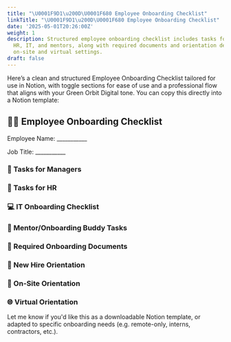 ```yaml
---
title: "\U0001F9D1\u200D\U0001F680 Employee Onboarding Checklist"
linkTitle: "\U0001F9D1\u200D\U0001F680 Employee Onboarding Checklist"
date: '2025-05-01T20:26:00Z'
weight: 1
description: Structured employee onboarding checklist includes tasks for managers,
  HR, IT, and mentors, along with required documents and orientation details for both
  on-site and virtual settings.
draft: false
---
```



Here’s a clean and structured Employee Onboarding Checklist tailored for use in Notion, with toggle sections for ease of use and a professional flow that aligns with your Green Orbit Digital tone. You can copy this directly into a Notion template:

<!-- Unsupported block type: divider -->

## 🧑‍🚀 Employee Onboarding Checklist

Employee Name: ___________

Job Title: ___________

<!-- Unsupported block type: divider -->

### 👥 Tasks for Managers

<!-- Unsupported block type: to_do -->

<!-- Unsupported block type: to_do -->

<!-- Unsupported block type: to_do -->

<!-- Unsupported block type: to_do -->

<!-- Unsupported block type: to_do -->

<!-- Unsupported block type: to_do -->

<!-- Unsupported block type: to_do -->

<!-- Unsupported block type: divider -->

### 🧾 Tasks for HR

<!-- Unsupported block type: to_do -->

<!-- Unsupported block type: to_do -->

<!-- Unsupported block type: to_do -->

<!-- Unsupported block type: to_do -->

<!-- Unsupported block type: to_do -->

<!-- Unsupported block type: to_do -->

<!-- Unsupported block type: to_do -->

<!-- Unsupported block type: divider -->

### 💻 IT Onboarding Checklist

<!-- Unsupported block type: to_do -->

<!-- Unsupported block type: to_do -->

<!-- Unsupported block type: to_do -->

<!-- Unsupported block type: to_do -->

<!-- Unsupported block type: divider -->

### 🤝 Mentor/Onboarding Buddy Tasks

<!-- Unsupported block type: to_do -->

<!-- Unsupported block type: to_do -->

<!-- Unsupported block type: to_do -->

<!-- Unsupported block type: divider -->

### 📄 Required Onboarding Documents

<!-- Unsupported block type: to_do -->

<!-- Unsupported block type: to_do -->

<!-- Unsupported block type: to_do -->

<!-- Unsupported block type: to_do -->

<!-- Unsupported block type: to_do -->

<!-- Unsupported block type: to_do -->

<!-- Unsupported block type: to_do -->

<!-- Unsupported block type: to_do -->

<!-- Unsupported block type: divider -->

### 🏢 New Hire Orientation

### 🧭 On-Site Orientation

<!-- Unsupported block type: to_do -->

<!-- Unsupported block type: to_do -->

<!-- Unsupported block type: to_do -->

<!-- Unsupported block type: to_do -->

### 🌐 Virtual Orientation

<!-- Unsupported block type: to_do -->

<!-- Unsupported block type: to_do -->

<!-- Unsupported block type: to_do -->

<!-- Unsupported block type: to_do -->

<!-- Unsupported block type: divider -->

Let me know if you'd like this as a downloadable Notion template, or adapted to specific onboarding needs (e.g. remote-only, interns, contractors, etc.).